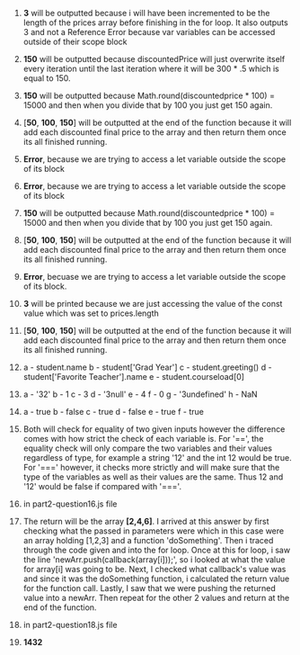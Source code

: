 1. **3** will be outputted because i will have been incremented to be the length of the prices array before finishing in the for loop. It also outputs 3 and not a Reference Error because var variables can be accessed outside of their scope block
   
2. **150** will be outputted because discountedPrice will just overwrite itself every iteration until the last iteration where it will be 300 * .5 which is equal to 150.
   
3. **150** will be outputted because Math.round(discountedprice * 100) = 15000 and then when you divide that by 100 you just get 150 again. 
   
4. [**50**, **100**, **150**] will be outputted at the end of the function because it will add each discounted final price to the array and then return them once its all finished running. 
   
5. **Error**, because we are trying to access a let variable outside the scope of its block
   
6. **Error**, because we are trying to access a let variable outside the scope of its block
   
7. **150** will be outputted because Math.round(discountedprice * 100) = 15000 and then when you divide that by 100 you just get 150 again. 
   
8. [**50**, **100**, **150**] will be outputted at the end of the function because it will add each discounted final price to the array and then return them once its all finished running. 
   
9.  **Error**, becuase we are trying to access a let variable outside the scope of its block.
    
10. **3** will be printed because we are just accessing the value of the const value which was set to prices.length
    
11. [**50**, **100**, **150**] will be outputted at the end of the function because it will add each discounted final price to the array and then return them once its all finished running. 
    
12. a - student.name
    b - student['Grad Year']
    c - student.greeting()
    d - student['Favorite Teacher'].name
    e - student.courseload[0]

13. a - '32'
    b - 1
    c - 3
    d - '3null'
    e - 4
    f - 0
    g - '3undefined'
    h - NaN

14. a - true
    b - false
    c - true
    d - false
    e - true
    f - true

15. Both will check for equality of two given inputs however the difference comes with how strict the check of each variable is. For '==', the equality check will only compare the two variables and their values regardless of type, for example a string '12' and the int 12 would be true. For '===' however, it checks more strictly and will make sure that the type of the variables as well as their values are the same. Thus 12 and '12' would be false if compared with '==='.
    
16. in part2-question16.js file
    
17. The return will be the array **[2,4,6]**. I arrived at this answer by first checking what the passed in parameters were which in this case were an array holding [1,2,3] and a function 'doSomething'. Then i traced through the code given and into the for loop. Once at this for loop, i saw the line 'newArr.push(callback(array[i]));', so i looked at what the value for array[i] was going to be. Next, I checked what callback's value was and since it was the doSomething function, i calculated the return value for the function call. Lastly, I saw that we were pushing the returned value into a newArr. Then repeat for the other 2 values and return at the end of the function.
    
18. in part2-question18.js file
    
19. **1432**